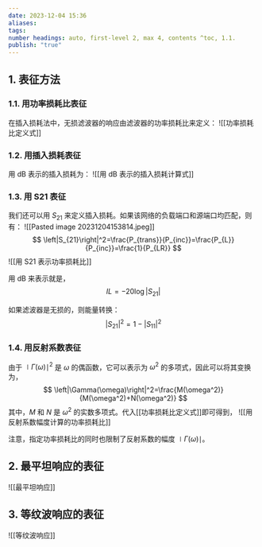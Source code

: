 ```yaml
---
date: 2023-12-04 15:36
aliases: 
tags: 
number headings: auto, first-level 2, max 4, contents ^toc, 1.1.
publish: "true"
---
```

## 1. 表征方法

### 1.1. 用功率损耗比表征

在插入损耗法中，无损滤波器的响应由滤波器的功率损耗比来定义：
![[功率损耗比定义式]]

### 1.2. 用插入损耗表征

用 $\text{dB}$ 表示的插入损耗为：
![[用 dB 表示的插入损耗计算式]]

### 1.3. 用 S21 表征

我们还可以用 $S_{21}$ 来定义插入损耗。如果该网络的负载端口和源端口均匹配，则有：
![[Pasted image 20231204153814.jpeg]]
$$
\left|S_{21}\right|^2=\frac{P_{trans}}{P_{inc}}=\frac{P_{L}}{P_{inc}}=\frac{1}{P_{LR}}
$$
![[用 S21 表示功率损耗比]]

用 $\text{dB}$ 来表示就是，
$$
IL=-20\log|S_{21}|
$$

如果滤波器是无损的，则能量转换：
$$
|S_{21}|^{2}=1-|S_{11}|^{2}
$$

### 1.4. 用反射系数表征

由于 $\mid \Gamma (\omega)\mid ^{2}$ 是 $\omega$ 的偶函数，它可以表示为 $\omega^{2}$ 的多项式，因此可以将其变换为，
$$
\left|\Gamma(\omega)\right|^2=\frac{M(\omega^2)}{M(\omega^2)+N(\omega^2)}
$$
其中，$M$ 和 $N$ 是 $\omega^{2}$ 的实数多项式。代入[[功率损耗比定义式]]即可得到，
![[用反射系数幅度计算的功率损耗比]]

注意，指定功率损耗比的同时也限制了反射系数的幅度 $\mid \Gamma(\omega)\mid$。

## 2. 最平坦响应的表征

![[最平坦响应]]

## 3. 等纹波响应的表征

![[等纹波响应]]

